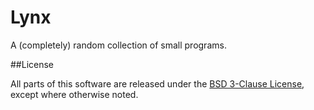 Lynx
====

A (completely) random collection of small programs.

##License

All parts of this software are released under the [BSD 3-Clause License][1],
except where otherwise noted.

[1]: https://github.com/import-this/lynx/blob/master/LICENSE
